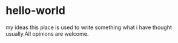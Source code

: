 # hello-world
my ideas
this place is used to write something what i have thought usually.All opinions are welcome.
